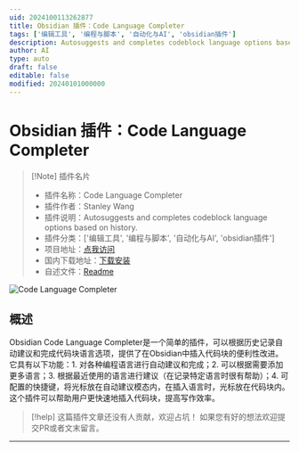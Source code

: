 ```yaml
---
uid: 2024100113262877
title: Obsidian 插件：Code Language Completer
tags: ['编辑工具', '编程与脚本', '自动化与AI', 'obsidian插件']
description: Autosuggests and completes codeblock language options based on history.
author: AI
type: auto
draft: false
editable: false
modified: 20240101000000
---
```


# Obsidian 插件：Code Language Completer

> [!Note] 插件名片
> - 插件名称：Code Language Completer
> - 插件作者：Stanley Wang
> - 插件说明：Autosuggests and completes codeblock language options based on history.
> - 插件分类：['编辑工具', '编程与脚本', '自动化与AI', 'obsidian插件']
> - 项目地址：[点我访问](https://github.com/Stanley-Wang910/obsidian-code-language-completer)
> - 国内下载地址：[下载安装](https://pkmer.cn/products/plugin/pluginMarket/?code-language-completer)
> - 自述文件：[Readme](https://ghproxy.net/https://raw.githubusercontent.com/Stanley-Wang910/obsidian-code-language-completer/master/README.md)

![Code Language Completer](https://cdn.pkmer.cn/covers/code-language-completer.gif!pkmer)

## 概述

Obsidian Code Language Completer是一个简单的插件，可以根据历史记录自动建议和完成代码块语言选项，提供了在Obsidian中插入代码块的便利性改进。它具有以下功能：1. 对各种编程语言进行自动建议和完成；2. 可以根据需要添加更多语言；3. 根据最近使用的语言进行建议（在记录特定语言时很有帮助）；4. 可配置的快捷键，将光标放在自动建议模态内，在插入语言时，光标放在代码块内。这个插件可以帮助用户更快速地插入代码块，提高写作效率。


> [!help] 
> 这篇插件文章还没有人贡献，欢迎占坑！
> 如果您有好的想法欢迎提交PR或者文末留言。
> 

---



